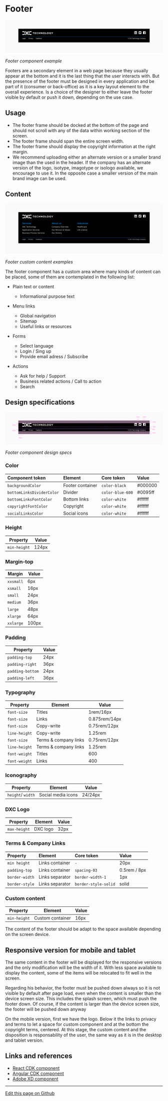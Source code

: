 # Footer

![Footer component example](images/footer_example.png)

_Footer component example_

Footers are a secondary element in a web page because they usually appear at the bottom and it is the last thing that the user interacts with. But the presence of the footer must be designed in every application and be part of it (consumer or back-office) as it is a key layout element to the overall experience. Is a choice of the designer to either leave the footer visible by default or push it down, depending on the use case.

## Usage

- The footer frame should be docked at the bottom of the page and should not scroll with any of the data within working section of the screen.
- The footer frame should span the entire screen width.
- The footer frame should display the copyright information at the right margin.
- We recommend uploading either an alternate version or a smaller brand image than the used in the header. If the company has an alternate version of the logo, isotype, imagotype or isologo available, we encourage to use it. In the opposite case a smaller version of the main brand image can be used.


## Content

![Footer custom content examples](images/footer_custom_content.png)

_Footer custom content examples_

The footer component has a custom area where many kinds of content can be placed, some of them are contemplated in the following list:

* Plain text or content
   * Informational purpose text

* Menu links
   * Global navigation
   * Sitemap
   * Useful links or resources

* Forms
  * Select language
  * Login / Sing up
  * Provide email adress / Subscribe

* Actions
  * Ask for help / Support
  * Business related actions / Call to action
  * Search

## Design specifications


![Footer component design specs](images/footer_specs.png)

_Footer component design specs_

### Color

| Component token                   | Element               | Core token                   | Value        |
| :-------------------------------- | :-------------------- | :--------------------------- | :----------- |
| `backgroundColor`                 | Footer container      | `color-black`                | #000000      |
| `bottomLinksDividerColor`         | Divider               | `color-blue-600`             | #0095ff      |
| `bottomLinksFontColor`            | Bottom links          | `color-white`                | #ffffff      |
| `copyrightFontColor`              | Copyright             | `color-white`                | #ffffff      |
| `socialLinksColor`                | Social icons          | `color-white`                | #ffffff      |


### Height

|  Property         |   Value   |
| ----------------- | --------- |
|  `min-height`     |   124px   |


### Margin-top

| Margin      |   Value   |
| ----------- | --------- |
| `xxsmall`   |   6px     |
| `xsmall`    |   16px    |
| `small`     |   24px    |
| `medium`    |   36px    |
| `large`     |   48px    |
| `xlarge`    |   64px    |
| `xxlarge`   |   100px   |

### Padding

| Property          |   Value   |
| ----------------- | --------- |
| `padding-top`	    |   24px    |
| `padding-right`	  |   36px    |
| `padding-bottom`  |   24px    |
| `padding-left`	  |   36px    |


### Typography

| Property      |   Element                 |  Value          |
| ------------- | ------------------------- | --------------- |
| `font-size`	  |   Titles      	          |  1rem/16px      |
| `font-size`   |   Links   	              |  0.875rem/14px  |
| `font-size`   |   Copy-write              |  0.75rem/12px   |
| `line-height` |   Copy-write              |  1.25rem        |
| `font-size`   |   Terms & company links   |  0.75rem/12px   |
| `line-height` |   Terms & company links   |  1.25rem        |
| `font-weight`	|   Titles      	          |  600            |
| `font-weight`	|   Links	                  |  400            |


### Iconography

| Property          |   Element             |  Value      |
| ----------------- | --------------------- | ----------- |
| `height`/ `width`	|   Social media icons  |   24/24px   |


### DXC Logo


| Property      |   Element     |  Value    |
| ------------- | ------------- | --------- |
| `max-height`  |   DXC logo    |   32px    |


### Terms & Company Links

| Property                 | Element                | Core token                 | Value            |
| :----------------------- | :--------------------- | :------------------------- | :--------------- |
| `min height`             | Links container        | `-`                        | 20px             |
| `padding-top`            | Links container        | `spacing-03`               | 0.5rem / 8px     |
| `border-width`           | Links separator        | `border-width-1`           | 1px              |
| `border-style`           | Links separator        | `border-style-solid`       | solid            |


### Custom content

| Property        |   Element     	    |   Value   		        |
| --------------- | ------------------- | --------------------- |
| `min-height`   	|   Custom container	|   16px    		        |

The content of the footer should be adapt to the space available depending on the screen device.




## Responsive version for mobile and tablet

The same content in the footer will be displayed for the responsive versions and the only modification will be the width of it. With less space available to display the content, some of the items will be relocated to fit well in the screen.

Regarding his behavior, the footer must be pushed down always so it is not visible by default after page load, even when the content is smaller than the device screen size. This includes the splash screen, which must push the footer down. Of course, if the content is larger than the device screen size, the footer will be pushed down anyway 

On the mobile version, first we have the logo. Below it the links to privacy and terms to let a space for custom component and at the bottom the copyright terms, centered.
At this stage, the custom content and the disposition is responsability of the user, the same way as it is in the desktop and tablet version.



## Links and references

* [React CDK component](https://developer.dxc.com/tools/react/next/#/components/footer)
* [Angular CDK component](https://developer.dxc.com/tools/angular/next/#/components/footer)
* [Adobe XD component](https://xd.adobe.com/view/5a5265da-3257-40c4-b086-f3d90de179e0-0f01/)

____________________________________________________________

[Edit this page on Github](https://github.com/dxc-technology/halstack-style-guide/blob/master/guidelines/components/footer/README.md)
